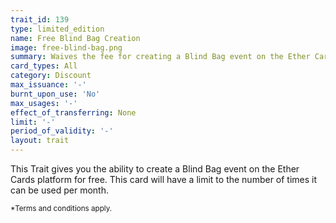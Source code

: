 ```yaml
---
trait_id: 139
type: limited_edition
name: Free Blind Bag Creation
image: free-blind-bag.png
summary: Waives the fee for creating a Blind Bag event on the Ether Cards event platform.
card_types: All
category: Discount
max_issuance: '-'
burnt_upon_use: 'No'
max_usages: '-'
effect_of_transferring: None
limit: '-'
period_of_validity: '-'
layout: trait
---
```


This Trait gives you the ability to create a Blind Bag event on the Ether Cards platform for free. This card will have a limit to the number of times it can be used per month. 

<small>*Terms and conditions apply.</small>

